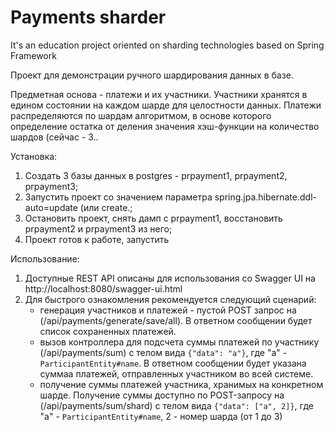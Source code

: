 # Payments sharder
It's an education project oriented on sharding technologies based on Spring Framework

Проект для демонстрации ручного шардирования данных в базе. 

Предметная основа - платежи и их участники.
Участники хранятся в едином состоянии на каждом шарде для целостности данных. 
Платежи распределяются по шардам алгоритмом, в основе которого определение остатка от деления значения хэш-функции на количество шардов (сейчас - 3..

Установка:
1. Создать 3 базы данных в postgres - prpayment1, prpayment2, prpayment3;
2. Запустить проект со значением параметра spring.jpa.hibernate.ddl-auto=update (или create.;
3. Остановить проект, снять дамп с prpayment1, восстановить prpayment2 и prpayment3 из него;
4. Проект готов к работе, запустить

Использование:
1. Доступные REST API описаны для использования со Swagger UI на http://localhost:8080/swagger-ui.html
2. Для быстрого ознакомления рекомендуется следующий сценарий:
    - генерация участников и платежей - пустой POST запрос на (/api/payments/generate/save/all). В ответном сообщении будет список сохраненных платежей.
    - вызов контроллера для подсчета суммы платежей по участнику (/api/payments/sum) с телом вида ```{"data": "a"}```, где "a" - `ParticipantEntity#name`. В ответном сообщении будет указана суммаа платежей, отправленных участником во всей системе.
    - получение суммы платежей участника, хранимых на конкретном шарде. Получение суммы доступно по POST-запросу на (/api/payments/sum/shard) с телом вида ```{"data": ["a", 2]}```, где "a" - `ParticipantEntity#name`, 2 - номер шарда (от 1 до 3)